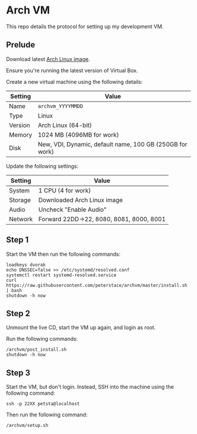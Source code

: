 # Arch VM

This repo details the protocol for setting up my development VM.

## Prelude

Download latest [Arch Linux image](https://www.archlinux.org/download/).

Ensure you're running the latest version of Virtual Box.

Create a new virtual machine using the following details:

| Setting | Value                                                    |
| ---     | ---                                                      |
| Name    | `archvm_YYYYMMDD`                                        |
| Type    | Linux                                                    |
| Version | Arch Linux (64-bit)                                      |
| Memory  | 1024 MB (4096MB for work)                                |
| Disk    | New, VDI, Dynamic, default name, 100 GB (250GB for work) |

Update the following settings:

| Setting | Value                                    |
| ---     | ---                                      |
| System  | 1 CPU (4 for work)                       |
| Storage | Downloaded Arch Linux image              |
| Audio   | Uncheck "Enable Audio"                   |
| Network | Forward 22DD->22, 8080, 8081, 8000, 8001 |

## Step 1

Start the VM then run the following commands:

```
loadkeys dvorak
echo DNSSEC=false >> /etc/systemd/resolved.conf
systemctl restart systemd-resolved.service
curl https://raw.githubusercontent.com/peterstace/archvm/master/install.sh | bash
shutdown -h now
```

## Step 2

Unmount the live CD, start the VM up again, and login as root.

Run the following commands:

```
/archvm/post_install.sh
shutdown -h now
```

## Step 3

Start the VM, but don't login. Instead, SSH into the machine using the following command:

```
ssh -p 22XX petsta@localhost
```

Then run the following command:

```
/archvm/setup.sh
```
